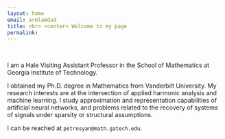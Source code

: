 ```yaml
---
layout: home
email: armlamdad
title: <br> <center> Welcome to my page
permalink: 
---
```

<br>
<p>I am a Hale Visiting Assistant Professor in the School of Mathematics at Georgia Institute of Technology. 
<!-- Before joining Georgia Tech, I was a member of the Computational and Applied Mathematics Group at the Oak Ridge National Laboratory as a postdoctoral researcher. 
 --></p>


<p>I obtained my Ph.D. degree in Mathematics from Vanderbilt University. My research interests are at the intersection of applied harmonic analysis and machine learning.  I study approximation and representation capabilities of artificial neural networks, and problems related to the recovery of systems of signals under sparsity or structural assumptions.
</p>

I can be reached at `petrosyan@math.gatech.edu`.


